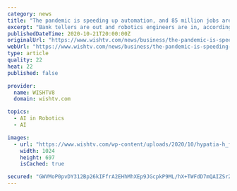 ```yaml
---
category: news
title: "The pandemic is speeding up automation, and 85 million jobs are on the line"
excerpt: "Bank tellers are out and robotics engineers are in, according to a new report that says the coronavirus recession is accelerating technological changes that could displace 85 million jobs within the next five years."
publishedDateTime: 2020-10-21T20:00:00Z
originalUrl: "https://www.wishtv.com/news/business/the-pandemic-is-speeding-up-automation-and-85-million-jobs-are-on-the-line/"
webUrl: "https://www.wishtv.com/news/business/the-pandemic-is-speeding-up-automation-and-85-million-jobs-are-on-the-line/"
type: article
quality: 22
heat: 22
published: false

provider:
  name: WISHTV8
  domain: wishtv.com

topics:
  - AI in Robotics
  - AI

images:
  - url: "https://www.wishtv.com/wp-content/uploads/2020/10/hypatia-h_ffe8befd49c4c1c2b7f545759f176d5b-h_91b43c31477282ca8030508f1c4bf1ea-1024x697.jpg"
    width: 1024
    height: 697
    isCached: true

secured: "GWVMoP0pvDY312Bp26kIFfrA2EHhMhXEp9JGcpkP9ML/hX+TWFdD7mQAIZSrZ9bp8HwdumycIsCETtVUZv3VoA7fsnGfIkMvGd5wqUDTZ2bRvC4+C2kPnZ5jEiW8oe8fXNC1rOdww9E2ZcGWEtU+Jt9fIiW5ZaKl+cT033745zvorh2RiDCkZxPA1wkypV7Z7BV/PT94ZlcneN5Zqrs4uuCtnqNY0ftkmt1hw5MEoEQfAW32/6IEDbPJT0sOaY0hfVeLQIKHkhnxM3xp1fvUCJbBc/Xcy+/NkdVKAaXwsaMAd7Dqg2vFGFU8JwDROJ3k3ZWpKrS9aOze4oYz3Qivg3hXZdytLigy9I/ovp4CWWo=;VZlBLsECX/BxnLWyK+KVtQ=="
---
```


